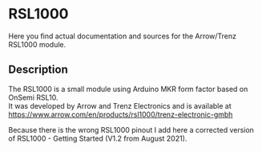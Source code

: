 # RSL1000
Here you find actual documentation and sources for the Arrow/Trenz RSL1000 module.

## Description
The RSL1000 is a small module using Arduino MKR form factor based on OnSemi RSL10.<br>
It was developed by Arrow and Trenz Electronics and is available at<br>
https://www.arrow.com/en/products/rsl1000/trenz-electronic-gmbh<br>

Because there is the wrong RSL1000 pinout I add here a corrected version of RSL1000 - Getting Started (V1.2 from August 2021).<br>
